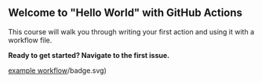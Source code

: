 ## Welcome to "Hello World" with GitHub Actions

This course will walk you through writing your first action and using it with a workflow file. 

**Ready to get started? Navigate to the first issue.**

[example workflow](https://github.com/usoodulharb/hello-github-actions/blob/main/.github/workflows/main.yml)/badge.svg)
